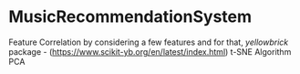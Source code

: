 # MusicRecommendationSystem
Feature Correlation by considering a few features and for that, *yellowbrick* package - (https://www.scikit-yb.org/en/latest/index.html)
t-SNE Algorithm
PCA
